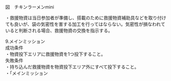 図　チキンラーメンmini

・救援物資は当日参加者が準備し、搭載のために救援物資補助具などを取り付けても良いが、袋の気密性を害する加工を行ってはならない。気密性が損なわれていると判断される場合、救援物資の交換を指示する。

9.メインミッション  
	成功条件  
・物資投下エリアに救援物資を1つ投下すること。  
	失敗条件  
・持ち込んだ救援物資を物資投下エリア外にすべて投下すること。  
・「メインミッション